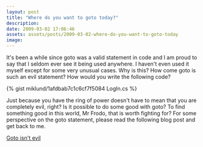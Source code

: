 ```yaml
---
layout: post
title: "Where do you want to goto today?"
description:
date: 2009-03-02 17:06:46
assets: assets/posts/2009-03-02-where-do-you-want-to-goto-today
image: 
---
```


It's been a while since goto was a valid statement in code and I am proud to say that I seldom ever see it being used anywhere. I haven't even used it myself except for some very unusual cases.  Why is this? How come goto is such an evil statement? How would you write the following code?

{% gist miklund/1afdbab7c1c6cf7f5084 LogIn.cs %}

Just because you have the ring of power doesn't have to mean that you are completely evil, right? Is it possible to do some good with goto? To find something good in this world, Mr Frodo, that is worth fighting for?  For some perspective on the goto statement, please read the following blog post and get back to me. 

[Goto isn't evil](http://netevil.org/blog/2004/jul/goto-isnt-evil)
